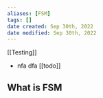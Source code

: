 ```yaml
---
aliases: [FSM]
tags: []
date created: Sep 30th, 2022
date modified: Sep 30th, 2022
---
```

[[Testing]]
- nfa dfa [[todo]]
## What is FSM
